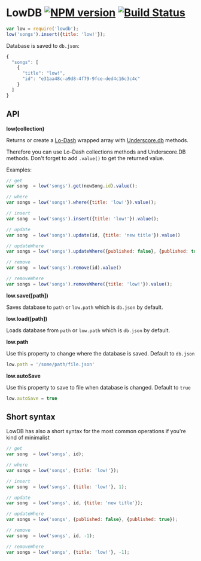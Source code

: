 # LowDB [![NPM version](https://badge.fury.io/js/lowdb.svg)](http://badge.fury.io/js/lowdb) [![Build Status](https://travis-ci.org/typicode/lowdb.svg)](https://travis-ci.org/typicode/lowdb)

```javascript
var low = require('lowdb');
low('songs').insert({title: 'low!'});
```

Database is saved to `db.json`:

```javascript
{
  "songs": [
    {
      "title": "low!",
      "id": "e31aa48c-a9d8-4f79-9fce-ded4c16c3c4c"
    }
  ]
}
```

## API

__low(collection)__

Returns or create a [Lo-Dash](http://lodash.com/docs) wrapped array with [Underscore.db](https://github.com/typicode/underscore.db) methods.

Therefore you can use Lo-Dash collections methods and Underscore.DB methods. Don't forget to add `.value()` to get the returned value.

Examples:

```javascript
// get
var song  = low('songs').get(newSong.id).value();

// where
var songs = low('songs').where({title: 'low!'}).value();

// insert
var song  = low('songs').insert({title: 'low!'}).value();

// update
var song  = low('songs').update(id, {title: 'new title'}).value()

// updateWhere
var songs = low('songs').updateWhere({published: false}, {published: true}).value()

// remove
var song  = low('songs').remove(id).value()

// removeWhere
var songs = low('songs').removeWhere({title: 'low!'}).value();
```

__low.save([path])__

Saves database to `path` or `low.path` which is `db.json` by default.

__low.load([path])__

Loads database from `path` or `low.path` which is `db.json` by default.

__low.path__

Use this property to change where the database is saved. Default to `db.json`

```javascript
low.path = '/some/path/file.json'
```

__low.autoSave__

Use this property to save to file when database is changed. Default to `true`

```javascript
low.autoSave = true
```

## Short syntax

LowDB has also a short syntax for the most common operations if you're kind of minimalist

```javascript
// get
var song  = low('songs', id);

// where
var songs = low('songs', {title: 'low!'});

// insert
var song  = low('songs', {title: 'low!'}, 1);

// update
var song  = low('songs', id, {title: 'new title'});

// updateWhere
var songs = low('songs', {published: false}, {published: true});

// remove
var song  = low('songs', id, -1);

// removeWhere
var songs = low('songs', {title: 'low!'}, -1);
```
